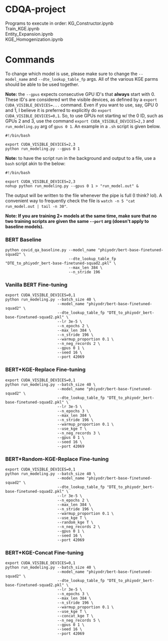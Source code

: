 # CDQA-project #

Programs to execute in order:
KG_Constructor.ipynb \
Train_KGE.ipynb \
Entity_Expansion.ipynb \
KGE_Homogenization.ipynb


# Commands #
To change which model is use, please make sure to change the ```--model_name``` and ```--dte_lookup_table_fp``` args.
All of the various KGE parms should be able to be used together.

**Note:** the ```--gpus``` expects consecutive GPU ID's that  **always** start with 0. These ID's are considered wrt the
visible devices, as defined by a ```export CUDA_VISIBLE_DEVICES=...``` command. Even if you want to use, say, GPU 0 and 
1, I believe it is preferred to explicitly do ```export CUDA_VISIBLE_DEVICES=0,1```. So, to use GPUs not starting w/ the 
0 ID, such as GPUs 2 and 3, use the command ```export CUDA_VISIBLE_DEVICES=2,3``` and ```run_modeling.py``` arg of 
```gpus 0 1```. An example in a ```.sh``` script is given below.

```commandline
#!/bin/bash

export CUDA_VISIBLE_DEVICES=2,3
python run_modeling.py --gpus 0 1 
```


**Note:** to have the script run in the background and output to a file, use a ```bash``` script akin to the below:
```commandline
#!/bin/bash

export CUDA_VISIBLE_DEVICES=2,3
nohup python run_modeling.py --gpus 0 1 > "run_model.out" & 
```

The output will be written to the file whenever the pipe is full (I think? lol). A convenient way to frequently check
the file is ```watch -n 5 "cat run_model.out | tail -n 30"```.

**Note: If you are training 2+ models at the same time, make sure that no two training scripts are given the same 
```--port``` arg (doesn't apply to baseline models).**


### BERT Baseline ###
```commandline
python covid_qa_baseline.py --model_name "phiyodr/bert-base-finetuned-squad2" \
                            --dte_lookup_table_fp "DTE_to_phiyodr_bert-base-finetuned-squad2.pkl" \
                            --max_len 384 \
                            --n_stride 196
```

### Vanilla BERT Fine-tuning ###
```commandline
export CUDA_VISIBLE_DEVICES=0,1
python run_modeling.py --batch_size 40 \
                       --model_name "phiyodr/bert-base-finetuned-squad2" \
                       --dte_lookup_table_fp "DTE_to_phiyodr_bert-base-finetuned-squad2.pkl" \
                       --lr 3e-5 \
                       --n_epochs 2 \
                       --max_len 384 \
                       --n_stride 196 \
                       --warmup_proportion 0.1 \
                       --n_neg_records 2 \
                       --gpus 0 1 \
                       --seed 16 \
                       --port 42069
```

### BERT+KGE-Replace Fine-tuning ###
```commandline
export CUDA_VISIBLE_DEVICES=0,1
python run_modeling.py --batch_size 40 \
                       --model_name "phiyodr/bert-base-finetuned-squad2" \
                       --dte_lookup_table_fp "DTE_to_phiyodr_bert-base-finetuned-squad2.pkl" \
                       --lr 3e-5 \
                       --n_epochs 3 \
                       --max_len 384 \
                       --n_stride 196 \
                       --warmup_proportion 0.1 \
                       --use_kge T \
                       --n_neg_records 3 \
                       --gpus 0 1 \
                       --seed 16 \
                       --port 42069
```


### BERT+Random-KGE-Replace Fine-tuning ###
```commandline
export CUDA_VISIBLE_DEVICES=0,1
python run_modeling.py --batch_size 40 \
                       --model_name "phiyodr/bert-base-finetuned-squad2" \
                       --dte_lookup_table_fp "DTE_to_phiyodr_bert-base-finetuned-squad2.pkl" \
                       --lr 3e-5 \
                       --n_epochs 2 \
                       --max_len 384 \
                       --n_stride 196 \
                       --warmup_proportion 0.1 \
                       --use_kge T \
                       --random_kge T \
                       --n_neg_records 2 \
                       --gpus 0 1 \
                       --seed 16 \
                       --port 42069
```

### BERT+KGE-Concat Fine-tuning ###
```commandline
export CUDA_VISIBLE_DEVICES=0,1
python run_modeling.py --batch_size 40 \
                       --model_name "phiyodr/bert-base-finetuned-squad2" \
                       --dte_lookup_table_fp "DTE_to_phiyodr_bert-base-finetuned-squad2.pkl" \
                       --lr 3e-5 \
                       --n_epochs 3 \
                       --max_len 384 \
                       --n_stride 196 \
                       --warmup_proportion 0.1 \
                       --use_kge T \
                       --concat_kge T \
                       --n_neg_records 5 \
                       --gpus 0 1 \
                       --seed 16 \
                       --port 42069
```
